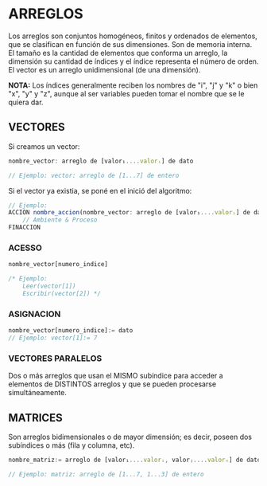 # ARREGLOS
Los arreglos son conjuntos homogéneos, finitos y ordenados de elementos, que se clasifican en función de sus dimensiones. Son de memoria interna.
El tamaño es la cantidad de elementos que conforma un arreglo, la dimensión su cantidad de índices y el índice representa el número de orden.
El vector es un arreglo unidimensional (de una dimensión).

**NOTA:** Los índices generalmente reciben los nombres de "i", "j" y "k" o bien "x", "y" y "z", aunque al ser variables pueden tomar el nombre que se le quiera dar.

## VECTORES
Si creamos un vector:
```js
nombre_vector: arreglo de [valor₁....valorᵢ] de dato

// Ejemplo: vector: arreglo de [1...7] de entero
```
Si el vector ya existia, se poné en el inició del algoritmo:
```js
// Ejemplo:
ACCION nombre_accion(nombre_vector: arreglo de [valor₁....valorᵢ] de dato) ES
    // Ambiente & Proceso
FINACCION
```

### ACESSO
```js
nombre_vector[numero_indice]

/* Ejemplo: 
    Leer(vector[1])
    Escribir(vector[2]) */
```
### ASIGNACION
```js
nombre_vector[numero_indice]:= dato
// Ejemplo: vector[1]:= 7
```

### VECTORES PARALELOS
Dos o más arreglos que usan el MISMO subíndice para acceder a elementos de DISTINTOS arreglos y que se pueden procesarse simultáneamente.

## MATRICES
Son arreglos bidimensionales o de mayor dimensión; es decir, poseen dos subíndices o más (fila y columna, etc).
```js
nombre_matriz:= arreglo de [valor₁....valorᵢ, valorⱼ....valorₙ] de dato

// Ejemplo: matriz: arreglo de [1...7, 1...3] de entero
```
